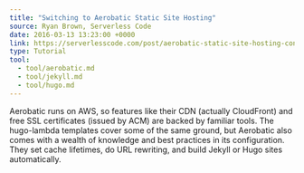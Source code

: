 ```yaml
---
title: "Switching to Aerobatic Static Site Hosting"
source: Ryan Brown, Serverless Code
date: 2016-03-13 13:23:00 +0000
link: https://serverlesscode.com/post/aerobatic-static-site-hosting-conversion/
type: Tutorial
tool:
  - tool/aerobatic.md
  - tool/jekyll.md
  - tool/hugo.md
---
```


Aerobatic runs on AWS, so features like their CDN (actually CloudFront) and free SSL certificates (issued by ACM) are backed by familiar tools. The hugo-lambda templates cover some of the same ground, but Aerobatic also comes with a wealth of knowledge and best practices in its configuration. They set cache lifetimes, do URL rewriting, and build Jekyll or Hugo sites automatically.
